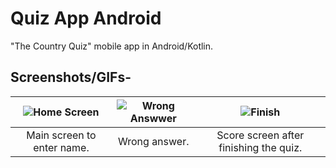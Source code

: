 # Quiz App Android
"The Country Quiz" mobile app in Android/Kotlin.

## Screenshots/GIFs-
| ![Home Screen](https://user-images.githubusercontent.com/59442907/102775922-d5329100-43b3-11eb-99a3-a36449bc3982.gif) | ![Wrong Answwer](https://user-images.githubusercontent.com/59442907/102775593-2beb9b00-43b3-11eb-968a-131a2874a008.gif)| ![Finish](https://user-images.githubusercontent.com/59442907/102775938-de236280-43b3-11eb-8bdb-32c5d8c3fadc.gif)
|:---:|:---:|:---:|
| Main screen to enter name. | Wrong answer. | Score screen after finishing the quiz. |
